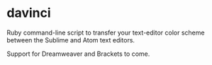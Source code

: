 # davinci
Ruby command-line script to transfer your text-editor color scheme between the Sublime and Atom text editors. 

Support for Dreamweaver and Brackets to come.

